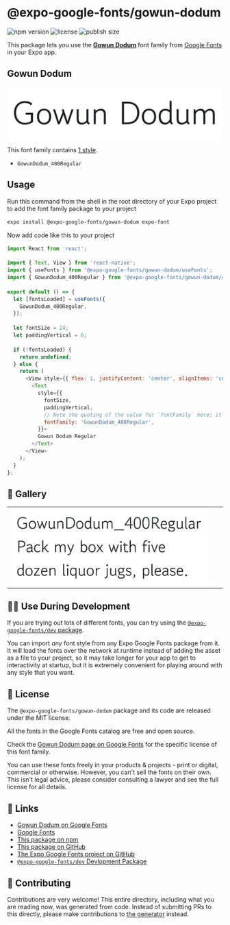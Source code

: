 # @expo-google-fonts/gowun-dodum

![npm version](https://flat.badgen.net/npm/v/@expo-google-fonts/gowun-dodum)
![license](https://flat.badgen.net/github/license/expo/google-fonts)
![publish size](https://flat.badgen.net/packagephobia/install/@expo-google-fonts/gowun-dodum)

This package lets you use the [**Gowun Dodum**](https://fonts.google.com/specimen/Gowun+Dodum) font family from [Google Fonts](https://fonts.google.com/) in your Expo app.

## Gowun Dodum

![Gowun Dodum](./font-family.png)

This font family contains [1 style](#-gallery).

- `GowunDodum_400Regular`

## Usage

Run this command from the shell in the root directory of your Expo project to add the font family package to your project
```sh
expo install @expo-google-fonts/gowun-dodum expo-font
```

Now add code like this to your project
```js
import React from 'react';

import { Text, View } from 'react-native';
import { useFonts } from '@expo-google-fonts/gowun-dodum/useFonts';
import { GowunDodum_400Regular } from '@expo-google-fonts/gowun-dodum/400Regular';

export default () => {
  let [fontsLoaded] = useFonts({
    GowunDodum_400Regular,
  });

  let fontSize = 24;
  let paddingVertical = 6;

  if (!fontsLoaded) {
    return undefined;
  } else {
    return (
      <View style={{ flex: 1, justifyContent: 'center', alignItems: 'center' }}>
        <Text
          style={{
            fontSize,
            paddingVertical,
            // Note the quoting of the value for `fontFamily` here; it expects a string!
            fontFamily: 'GowunDodum_400Regular',
          }}>
          Gowun Dodum Regular
        </Text>
      </View>
    );
  }
};

```

## 🔡 Gallery


||||
|-|-|-|
|![GowunDodum_400Regular](.//400Regular/GowunDodum_400Regular.ttf.png)||||


## 👩‍💻 Use During Development

If you are trying out lots of different fonts, you can try using the [`@expo-google-fonts/dev` package](https://github.com/expo/google-fonts/tree/master/font-packages/dev#readme).

You can import *any* font style from any Expo Google Fonts package from it. It will load the fonts
over the network at runtime instead of adding the asset as a file to your project, so it may take longer
for your app to get to interactivity at startup, but it is extremely convenient
for playing around with any style that you want.

## 📖 License

The `@expo-google-fonts/gowun-dodum` package and its code are released under the MIT license.

All the fonts in the Google Fonts catalog are free and open source.

Check the [Gowun Dodum page on Google Fonts](https://fonts.google.com/specimen/Gowun+Dodum) for the specific license of this font family.

You can use these fonts freely in your products & projects - print or digital, commercial or otherwise. However, you can't sell the fonts on their own. This isn't legal advice, please consider consulting a lawyer and see the full license for all details.

## 🔗 Links

- [Gowun Dodum on Google Fonts](https://fonts.google.com/specimen/Gowun+Dodum)
- [Google Fonts](https://fonts.google.com/)
- [This package on npm](https://www.npmjs.com/package/@expo-google-fonts/gowun-dodum)
- [This package on GitHub](https://github.com/expo/google-fonts/tree/master/font-packages/gowun-dodum)
- [The Expo Google Fonts project on GitHub](https://github.com/expo/google-fonts)
- [`@expo-google-fonts/dev` Devlopment Package](https://github.com/expo/google-fonts/tree/master/font-packages/dev)

## 🤝 Contributing

Contributions are very welcome! This entire directory, including what you are reading now, was generated from code. Instead of submitting PRs to this directly, please make contributions to [the generator](https://github.com/expo/google-fonts/tree/master/packages/generator) instead.
